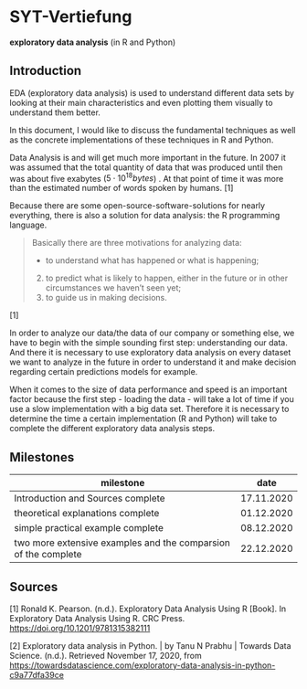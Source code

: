 # SYT-Vertiefung

**exploratory data analysis** (in R and Python)

## Introduction

EDA (exploratory data analysis) is used to understand different data sets by looking at their main characteristics and even plotting them visually to understand them better. 

In this document, I would like to discuss the fundamental techniques as well as the concrete implementations of these techniques in R and Python.  

Data Analysis is and will get much more important in the future. In 2007 it was assumed that the total quantity of data that was produced until then was about five exabytes ($5 \cdot 10^{18} bytes$) . At that point of time it was more than the estimated number of words spoken by humans. [1]

Because there are some open-source-software-solutions for nearly everything, there is also a solution for data analysis: the R programming language. 

> Basically there are three motivations for analyzing data:
>
> * to understand what has happened or what is happening;
> 2.	to predict what is likely to happen, either in the future or in other circumstances we haven’t seen yet;
> 3.	to guide us in making decisions.

[1]

In order to analyze our data/the data of our company or something else, we have to begin with the simple sounding first step: understanding our data. And there it is necessary to use exploratory data analysis on every dataset we want to analyze in the future in order to understand it and make decision regarding certain predictions models for example. 

When it comes to the size of data performance and speed is an important factor because the first step - loading the data - will take a lot of time if you use a slow implementation with a big data set. Therefore it is necessary to determine the time a certain implementation (R and Python) will take to complete the different exploratory data analysis steps. 



## Milestones 

| milestone                                                    | date       |
| ------------------------------------------------------------ | ---------- |
| Introduction and Sources complete                            | 17.11.2020 |
| theoretical explanations complete                            | 01.12.2020 |
| simple practical example complete                            | 08.12.2020 |
| two more extensive examples and the comparsion of the complete | 22.12.2020 |

 

## Sources

[1] Ronald K. Pearson. (n.d.). Exploratory Data Analysis Using R [Book]. In Exploratory Data Analysis Using R. CRC Press. https://doi.org/10.1201/9781315382111

[2] Exploratory data analysis in Python. | by Tanu N Prabhu | Towards Data Science. (n.d.). Retrieved November 17, 2020, from https://towardsdatascience.com/exploratory-data-analysis-in-python-c9a77dfa39ce